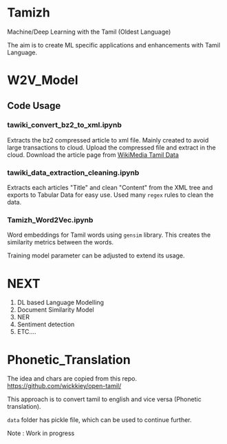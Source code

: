 # Tamizh
Machine/Deep Learning with the  Tamil (Oldest Language)

The aim is to create ML specific applications and enhancements with Tamil Language. 

# W2V_Model
## Code Usage
### tawiki_convert_bz2_to_xml.ipynb
Extracts the bz2 compressed article to xml file. Mainly created to avoid large transactions to cloud. 
Upload the compressed file and extract in the cloud. 
Download the article page from [WikiMedia Tamil Data](http://dumps.wikimedia.org/tawiki/latest/)

### tawiki_data_extraction_cleaning.ipynb
Extracts each articles "Title" and clean "Content" from the XML tree and exports to Tabular Data for easy use. 
Used many `regex` rules to clean the data. 


### Tamizh_Word2Vec.ipynb
Word embeddings for Tamil words using `gensim` library. 
This creates the similarity metrics between the words. 

Training model parameter can be adjusted to extend its usage.


# NEXT 
1. DL based Language Modelling
2. Document Similarity Model
3. NER 
4. Sentiment detection
5. ETC.... 


# Phonetic_Translation

The idea and chars are copied from this repo. 
https://github.com/wickkiey/open-tamil/

This approach is to convert tamil to english and vice versa (Phonetic translation). 

`data` folder has pickle file, which can be used to continue further. 

Note : Work in progress 